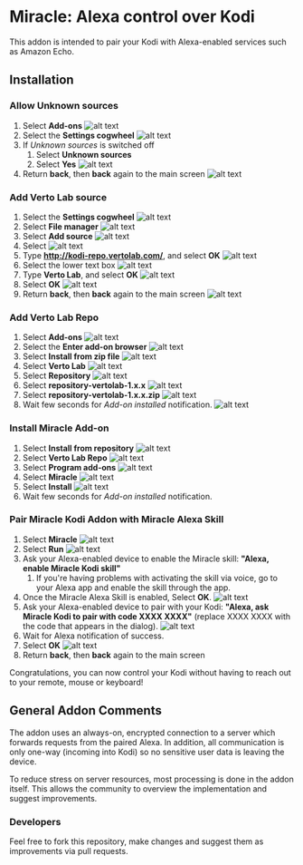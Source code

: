 # Miracle: Alexa control over Kodi

This addon is intended to pair your Kodi with Alexa-enabled services such as Amazon Echo.

## Installation

### Allow Unknown sources

1. Select **Add-ons**
![alt text](https://raw.githubusercontent.com/vertolab/miracle/master/resources/guide_screenshots/1.png)
2. Select the **Settings cogwheel**
![alt text](https://raw.githubusercontent.com/vertolab/miracle/master/resources/guide_screenshots/2.png)
3. If *Unknown sources* is switched off
    1. Select **Unknown sources**
    2. Select **Yes**
![alt text](https://raw.githubusercontent.com/vertolab/miracle/master/resources/guide_screenshots/3.png)
4. Return **back**, then **back** again to the main screen
![alt text](https://raw.githubusercontent.com/vertolab/miracle/master/resources/guide_screenshots/4.png)

### Add Verto Lab source

1. Select the **Settings cogwheel**
![alt text](https://raw.githubusercontent.com/vertolab/miracle/master/resources/guide_screenshots/5.png)
2. Select **File manager**
![alt text](https://raw.githubusercontent.com/vertolab/miracle/master/resources/guide_screenshots/6.png)
3. Select **Add source**
![alt text](https://raw.githubusercontent.com/vertolab/miracle/master/resources/guide_screenshots/7.png)
4. Select **<None>**
![alt text](https://raw.githubusercontent.com/vertolab/miracle/master/resources/guide_screenshots/8.png)
5. Type **http://kodi-repo.vertolab.com/**, and select **OK**
![alt text](https://raw.githubusercontent.com/vertolab/miracle/master/resources/guide_screenshots/9.png)
6. Select the lower text box
![alt text](https://raw.githubusercontent.com/vertolab/miracle/master/resources/guide_screenshots/10.png)
7. Type **Verto Lab**, and select **OK**
![alt text](https://raw.githubusercontent.com/vertolab/miracle/master/resources/guide_screenshots/11.png)
8. Select **OK**
![alt text](https://raw.githubusercontent.com/vertolab/miracle/master/resources/guide_screenshots/12.png)
9. Return **back**, then **back** again to the main screen
![alt text](https://raw.githubusercontent.com/vertolab/miracle/master/resources/guide_screenshots/13.png)

### Add Verto Lab Repo

1. Select **Add-ons**
![alt text](https://raw.githubusercontent.com/vertolab/miracle/master/resources/guide_screenshots/14.png)
2. Select the **Enter add-on browser**
![alt text](https://raw.githubusercontent.com/vertolab/miracle/master/resources/guide_screenshots/15.png)
3. Select **Install from zip file**
![alt text](https://raw.githubusercontent.com/vertolab/miracle/master/resources/guide_screenshots/16.png)
4. Select **Verto Lab**
![alt text](https://raw.githubusercontent.com/vertolab/miracle/master/resources/guide_screenshots/17.png)
5. Select **Repository**
![alt text](https://raw.githubusercontent.com/vertolab/miracle/master/resources/guide_screenshots/18.png)
6. Select **repository-vertolab-1.x.x**
![alt text](https://raw.githubusercontent.com/vertolab/miracle/master/resources/guide_screenshots/19.png)
7. Select **repository-vertolab-1.x.x.zip**
![alt text](https://raw.githubusercontent.com/vertolab/miracle/master/resources/guide_screenshots/20.png)
8. Wait few seconds for *Add-on installed* notification.
![alt text](https://raw.githubusercontent.com/vertolab/miracle/master/resources/guide_screenshots/21.png)

### Install Miracle Add-on

1. Select **Install from repository**
![alt text](https://raw.githubusercontent.com/vertolab/miracle/master/resources/guide_screenshots/22.png)
2. Select **Verto Lab Repo**
![alt text](https://raw.githubusercontent.com/vertolab/miracle/master/resources/guide_screenshots/23.png)
3. Select **Program add-ons**
![alt text](https://raw.githubusercontent.com/vertolab/miracle/master/resources/guide_screenshots/24.png)
4. Select **Miracle**
![alt text](https://raw.githubusercontent.com/vertolab/miracle/master/resources/guide_screenshots/25.png)
5. Select **Install**
![alt text](https://raw.githubusercontent.com/vertolab/miracle/master/resources/guide_screenshots/26.png)
6. Wait few seconds for *Add-on installed* notification.

### Pair Miracle Kodi Addon with Miracle Alexa Skill

1. Select **Miracle**
![alt text](https://raw.githubusercontent.com/vertolab/miracle/master/resources/guide_screenshots/28.png)
2. Select **Run**
![alt text](https://raw.githubusercontent.com/vertolab/miracle/master/resources/guide_screenshots/29.png)
3. Ask your Alexa-enabled device to enable the Miracle skill: **"Alexa, enable Miracle Kodi skill"**
    1. If you're having problems with activating the skill via voice, go to your Alexa app and enable the skill through the app.
4. Once the Miracle Alexa Skill is enabled, Select **OK**.
![alt text](https://raw.githubusercontent.com/vertolab/miracle/master/resources/guide_screenshots/30.png)
5. Ask your Alexa-enabled device to pair with your Kodi: **"Alexa, ask Miracle Kodi to pair with code XXXX XXXX"** (replace XXXX XXXX with the code that appears in the dialog).
![alt text](https://raw.githubusercontent.com/vertolab/miracle/master/resources/guide_screenshots/31.png)
6. Wait for Alexa notification of success.
7. Select **OK**
![alt text](https://raw.githubusercontent.com/vertolab/miracle/master/resources/guide_screenshots/32.png)
8. Return **back**, then **back** again to the main screen

Congratulations, you can now control your Kodi without having to reach out to your remote, mouse or keyboard!

## General Addon Comments

The addon uses an always-on, encrypted connection to a server which forwards requests from the paired Alexa. In addition, all communication is only one-way (incoming into Kodi) so no sensitive user data is leaving the device. 

To reduce stress on server resources, most processing is done in the addon itself. This allows the community to overview the implementation and suggest improvements.

### Developers
Feel free to fork this repository, make changes and suggest them as improvements via pull requests.

